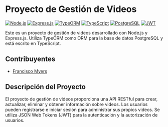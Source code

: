 # Proyecto de Gestión de Videos

[![Node.js](https://img.shields.io/badge/Node.js-v16.13-green.svg)](https://nodejs.org/)
[![Express.js](https://img.shields.io/badge/Express.js-v4.17-blue.svg)](https://expressjs.com/)
[![TypeORM](https://img.shields.io/badge/TypeORM-v0.2.38-red.svg)](https://typeorm.io/)
[![TypeScript](https://img.shields.io/badge/TypeScript-v4.5.5-blue.svg)](https://www.typescriptlang.org/)
[![PostgreSQL](https://img.shields.io/badge/PostgreSQL-v13.5-blue.svg)](https://www.postgresql.org/)
[![JWT](https://img.shields.io/badge/JWT-v8.5.1-orange.svg)](https://jwt.io/)

Este es un proyecto de gestión de videos desarrollado con Node.js y Express.js. Utiliza TypeORM como ORM para la base de datos PostgreSQL y está escrito en TypeScript.

## Contribuyentes

- [Francisco Myers](https://github.com/solideomyers)

## Descripción del Proyecto

El proyecto de gestión de videos proporciona una API RESTful para crear, actualizar, eliminar y obtener información sobre videos. Los usuarios pueden registrarse e iniciar sesión para administrar sus propios videos. Se utiliza JSON Web Tokens (JWT) para la autenticación y la autorización de usuarios.

